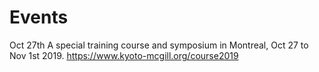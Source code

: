 # Events

Oct 27th
A special training course and symposium in Montreal, Oct 27 to Nov 1st 2019.
https://www.kyoto-mcgill.org/course2019
